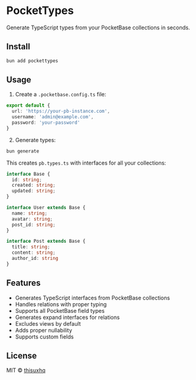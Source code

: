 # PocketTypes

Generate TypeScript types from your PocketBase collections in seconds.

## Install

```bash
bun add pockettypes
```

## Usage

1. Create a `.pocketbase.config.ts` file:

```ts
export default {
  url: 'https://your-pb-instance.com',
  username: 'admin@example.com', 
  password: 'your-password'
}
```

2. Generate types:

```bash
bun generate
```

This creates `pb.types.ts` with interfaces for all your collections:

```ts
interface Base {
  id: string;
  created: string;
  updated: string;
}

interface User extends Base {
  name: string;
  avatar: string;
  post_id: string; 
}

interface Post extends Base {
  title: string;
  content: string;
  author_id: string
}
```

## Features

- Generates TypeScript interfaces from PocketBase collections
- Handles relations with proper typing
- Supports all PocketBase field types
- Generates expand interfaces for relations
- Excludes views by default
- Adds proper nullability
- Supports custom fields

## License

MIT © [thisuxhq](https://github.com/thisuxhq)
